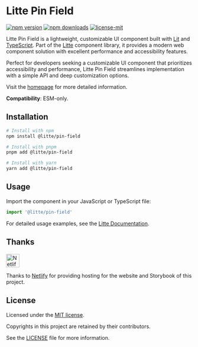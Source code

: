 # Litte Pin Field

<!-- [![jsr score](https://jsr.io/badges/@litte/pin-field/score)](https://jsr.io/@litte/pin-field) -->
<!-- [![jsr version](https://jsr.io/badges/@litte/pin-field)](https://jsr.io/@litte/pin-field) -->
[![npm version](https://img.shields.io/npm/v/@litte/pin-field)](https://www.npmjs.com/package/@litte/pin-field)
[![npm downloads](https://img.shields.io/npm/dm/@litte/pin-field)](https://www.npmjs.com/package/@litte/pin-field)
[![license-mit](https://img.shields.io/badge/License-MIT-greens.svg)][license-mit]

Litte Pin Field is a lightweight, customizable UI component built with [Lit][lit]
and [TypeScript][typescript]. Part of the [Litte][litte-homepage] component library,
it provides a modern web component solution with excellent performance and
accessibility features.

Perfect for developers seeking a customizable UI component that prioritizes accessibility and performance,
Litte Pin Field streamlines implementation with a simple API and deep customization options.

Visit the [homepage][litte-homepage] for more detailed information.

**Compatibility**: ESM-only.

## Installation

```sh
# Install with npm
npm install @litte/pin-field

# Install with pnpm
pnpm add @litte/pin-field

# Install with yarn
yarn add @litte/pin-field
```

## Usage

Import the component in your JavaScript or TypeScript file:

```ts
import '@litte/pin-field'
```

For detailed usage examples, see the [Litte Documentation](https://litte.dev/docs).

## Thanks

<p align="left" style="margin-top: 20px;">
  <a href="https://www.netlify.com/?utm_source=litte&utm_medium=npmjs&utm_campaign=README" style="margin-right: 12px;">
    <img src="https://www.netlify.com/img/global/badges/netlify-color-accent.svg" alt="Netlify" height="36px" />
  </a>
</p>

Thanks to [Netlify](https://www.netlify.com/) for providing hosting for the website and Storybook of this project.

## License

Licensed under the [MIT license][license-mit].

Copyrights in this project are retained by their contributors.

See the [LICENSE][license-mit] file for more information.

[litte-homepage]: https://litte.dev
[license-mit]: https://github.com/riipandi/litte/blob/main/LICENSE
[typescript]: https://www.typescriptlang.org
[lit]: https://lit.dev
